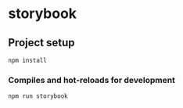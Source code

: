 # storybook

## Project setup
```
npm install
```

### Compiles and hot-reloads for development
```
npm run storybook
```
